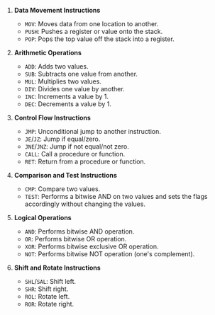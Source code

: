1. **Data Movement Instructions**
   - `MOV`: Moves data from one location to another.
   - `PUSH`: Pushes a register or value onto the stack.
   - `POP`: Pops the top value off the stack into a register.

2. **Arithmetic Operations**
   - `ADD`: Adds two values.
   - `SUB`: Subtracts one value from another.
   - `MUL`: Multiplies two values.
   - `DIV`: Divides one value by another.
   - `INC`: Increments a value by 1.
   - `DEC`: Decrements a value by 1.

3. **Control Flow Instructions**
   - `JMP`: Unconditional jump to another instruction.
   - `JE`/`JZ`: Jump if equal/zero.
   - `JNE`/`JNZ`: Jump if not equal/not zero.
   - `CALL`: Call a procedure or function.
   - `RET`: Return from a procedure or function.

4. **Comparison and Test Instructions**
   - `CMP`: Compare two values.
   - `TEST`: Performs a bitwise AND on two values and sets the flags accordingly without changing the values.

5. **Logical Operations**
   - `AND`: Performs bitwise AND operation.
   - `OR`: Performs bitwise OR operation.
   - `XOR`: Performs bitwise exclusive OR operation.
   - `NOT`: Performs bitwise NOT operation (one's complement).

6. **Shift and Rotate Instructions**
   - `SHL`/`SAL`: Shift left.
   - `SHR`: Shift right.
   - `ROL`: Rotate left.
   - `ROR`: Rotate right.

